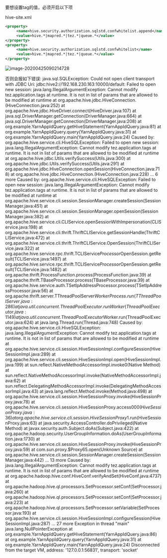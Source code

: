 要想设置tag的值，必须开启以下项

hive-site.xml

```xml
<property>
     <name>hive.security.authorization.sqlstd.confwhitelist.append</name>
     <value>hive.*|mapred.*|tez.*|queue.*</value>
</property>
<property>
     <name>hive.security.authorization.sqlstd.confwhitelist</name>
     <value>hive.*|mapred.*|tez.*|queue.*</value>
</property>
```



![image-20200425090214728](C:\Users\Administrator\AppData\Roaming\Typora\typora-user-images\image-20200425090214728.png)

否则会报如下错误:
java.sql.SQLException: Could not open client transport with JDBC Uri: jdbc:hive2://192.168.230.163:10000/default: Failed to open new session: java.lang.IllegalArgumentException: Cannot modify tez.application.tags at runtime. It is not in list of params that are allowed to be modified at runtime
	at org.apache.hive.jdbc.HiveConnection.<init>(HiveConnection.java:252)
	at org.apache.hive.jdbc.HiveDriver.connect(HiveDriver.java:107)
	at java.sql.DriverManager.getConnection(DriverManager.java:664)
	at java.sql.DriverManager.getConnection(DriverManager.java:208)
	at org.example.YarnAppIdQuery.getHiveStatement(YarnAppIdQuery.java:81)
	at org.example.YarnAppIdQuery.query(YarnAppIdQuery.java:31)
	at org.example.YarnAppIdQuery.main(YarnAppIdQuery.java:24)
Caused by: org.apache.hive.service.cli.HiveSQLException: Failed to open new session: java.lang.IllegalArgumentException: Cannot modify tez.application.tags at runtime. It is not in list of params that are allowed to be modified at runtime
	at org.apache.hive.jdbc.Utils.verifySuccess(Utils.java:300)
	at org.apache.hive.jdbc.Utils.verifySuccess(Utils.java:291)
	at org.apache.hive.jdbc.HiveConnection.openSession(HiveConnection.java:718)
	at org.apache.hive.jdbc.HiveConnection.<init>(HiveConnection.java:228)
	... 6 more
Caused by: org.apache.hive.service.cli.HiveSQLException: Failed to open new session: java.lang.IllegalArgumentException: Cannot modify tez.application.tags at runtime. It is not in list of params that are allowed to be modified at runtime
	at org.apache.hive.service.cli.session.SessionManager.createSession(SessionManager.java:451)
	at org.apache.hive.service.cli.session.SessionManager.openSession(SessionManager.java:382)
	at org.apache.hive.service.cli.CLIService.openSessionWithImpersonation(CLIService.java:198)
	at org.apache.hive.service.cli.thrift.ThriftCLIService.getSessionHandle(ThriftCLIService.java:472)
	at org.apache.hive.service.cli.thrift.ThriftCLIService.OpenSession(ThriftCLIService.java:322)
	at org.apache.hive.service.rpc.thrift.TCLIService$Processor$OpenSession.getResult(TCLIService.java:1497)
	at org.apache.hive.service.rpc.thrift.TCLIService$Processor$OpenSession.getResult(TCLIService.java:1482)
	at org.apache.thrift.ProcessFunction.process(ProcessFunction.java:39)
	at org.apache.thrift.TBaseProcessor.process(TBaseProcessor.java:39)
	at org.apache.hive.service.auth.TSetIpAddressProcessor.process(TSetIpAddressProcessor.java:56)
	at org.apache.thrift.server.TThreadPoolServer$WorkerProcess.run(TThreadPoolServer.java:286)
	at java.util.concurrent.ThreadPoolExecutor.runWorker(ThreadPoolExecutor.java:1149)
	at java.util.concurrent.ThreadPoolExecutor$Worker.run(ThreadPoolExecutor.java:624)
	at java.lang.Thread.run(Thread.java:748)
Caused by: org.apache.hive.service.cli.HiveSQLException: java.lang.IllegalArgumentException: Cannot modify tez.application.tags at runtime. It is not in list of params that are allowed to be modified at runtime
	at org.apache.hive.service.cli.session.HiveSessionImpl.configureSession(HiveSessionImpl.java:289)
	at org.apache.hive.service.cli.session.HiveSessionImpl.open(HiveSessionImpl.java:199)
	at sun.reflect.NativeMethodAccessorImpl.invoke0(Native Method)
	at sun.reflect.NativeMethodAccessorImpl.invoke(NativeMethodAccessorImpl.java:62)
	at sun.reflect.DelegatingMethodAccessorImpl.invoke(DelegatingMethodAccessorImpl.java:43)
	at java.lang.reflect.Method.invoke(Method.java:498)
	at org.apache.hive.service.cli.session.HiveSessionProxy.invoke(HiveSessionProxy.java:78)
	at org.apache.hive.service.cli.session.HiveSessionProxy.access$000(HiveSessionProxy.java:36)
	at org.apache.hive.service.cli.session.HiveSessionProxy$1.run(HiveSessionProxy.java:63)
	at java.security.AccessController.doPrivileged(Native Method)
	at javax.security.auth.Subject.doAs(Subject.java:422)
	at org.apache.hadoop.security.UserGroupInformation.doAs(UserGroupInformation.java:1730)
	at org.apache.hive.service.cli.session.HiveSessionProxy.invoke(HiveSessionProxy.java:59)
	at com.sun.proxy.$Proxy65.open(Unknown Source)
	at org.apache.hive.service.cli.session.SessionManager.createSession(SessionManager.java:442)
	... 13 more
Caused by: java.lang.IllegalArgumentException: Cannot modify tez.application.tags at runtime. It is not in list of params that are allowed to be modified at runtime
	at org.apache.hadoop.hive.conf.HiveConf.verifyAndSet(HiveConf.java:4737)
	at org.apache.hadoop.hive.ql.processors.SetProcessor.setConf(SetProcessor.java:260)
	at org.apache.hadoop.hive.ql.processors.SetProcessor.setConf(SetProcessor.java:223)
	at org.apache.hadoop.hive.ql.processors.SetProcessor.setVariable(SetProcessor.java:193)
	at org.apache.hive.service.cli.session.HiveSessionImpl.configureSession(HiveSessionImpl.java:287)
	... 27 more
Exception in thread "main" java.lang.NullPointerException
	at org.example.YarnAppIdQuery.getHiveStatement(YarnAppIdQuery.java:86)
	at org.example.YarnAppIdQuery.query(YarnAppIdQuery.java:31)
	at org.example.YarnAppIdQuery.main(YarnAppIdQuery.java:24)
Disconnected from the target VM, address: '127.0.0.1:56831', transport: 'socket'